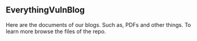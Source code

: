 ## EverythingVulnBlog
Here are the documents of our blogs. Such as, PDFs and other things. To learn more browse the files of the repo.
